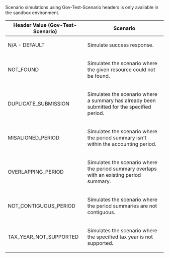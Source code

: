 <p>Scenario simulations using Gov-Test-Scenario headers is only available in the sandbox environment.</p>
<table>
    <thead>
        <tr>
            <th>Header Value (Gov-Test-Scenario)</th>
            <th>Scenario</th>
        </tr>
    </thead>
    <tbody>
        <tr>
            <td><p>N/A - DEFAULT</p></td>
            <td><p>Simulate success response.</p></td>
        </tr>
        <tr>
            <td><p>NOT_FOUND</p></td>
            <td><p>Simulates the scenario where the given resource could not be found.</p></td>
        </tr>
        <tr>
            <td><p>DUPLICATE_SUBMISSION</p></td>
            <td><p>Simulates the scenario where a summary has already been submitted for the specified period.</p></td>
        </tr>
        <tr>
            <td><p>MISALIGNED_PERIOD</p></td>
            <td><p>Simulates the scenario where the period summary isn't within the accounting period.</p></td>
        </tr>
        <tr>
            <td><p>OVERLAPPING_PERIOD</p></td>
            <td><p>Simulates the scenario where the period summary overlaps with an existing period summary.</p></td>
        </tr>
        <tr>
            <td><p>NOT_CONTIGUOUS_PERIOD</p></td>
            <td><p>Simulates the scenario where the period summaries are not contiguous.</p></td>
        </tr>
        <tr>
            <td><p>TAX_YEAR_NOT_SUPPORTED</p></td>
            <td><p>Simulates the scenario where the specified tax year is not supported.</p></td>
        </tr>        
    </tbody>
</table>
